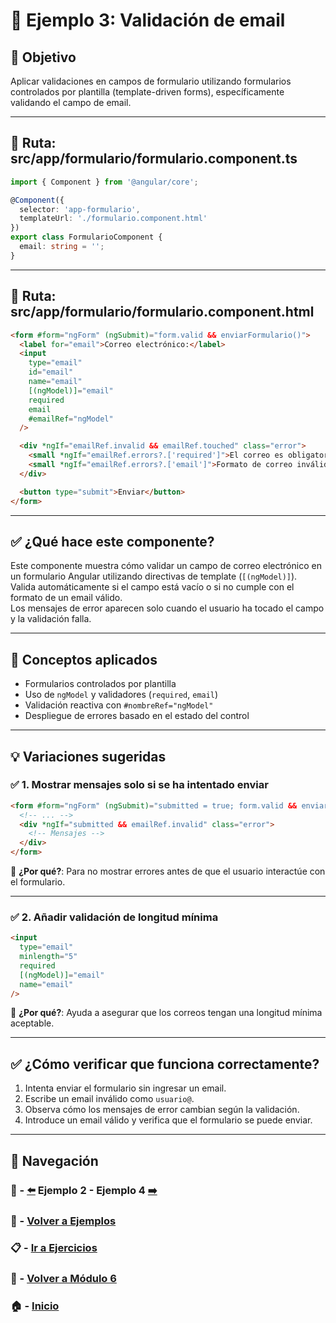 # 🧪 Ejemplo 3: Validación de email

## 🎯 Objetivo
Aplicar validaciones en campos de formulario utilizando formularios controlados por plantilla (template-driven forms), específicamente validando el campo de email.

---

## 📁 Ruta: src/app/formulario/formulario.component.ts

```ts
import { Component } from '@angular/core';

@Component({
  selector: 'app-formulario',
  templateUrl: './formulario.component.html'
})
export class FormularioComponent {
  email: string = '';
}
```

---

## 📁 Ruta: src/app/formulario/formulario.component.html

```html
<form #form="ngForm" (ngSubmit)="form.valid && enviarFormulario()">
  <label for="email">Correo electrónico:</label>
  <input
    type="email"
    id="email"
    name="email"
    [(ngModel)]="email"
    required
    email
    #emailRef="ngModel"
  />

  <div *ngIf="emailRef.invalid && emailRef.touched" class="error">
    <small *ngIf="emailRef.errors?.['required']">El correo es obligatorio.</small>
    <small *ngIf="emailRef.errors?.['email']">Formato de correo inválido.</small>
  </div>

  <button type="submit">Enviar</button>
</form>
```

---

## ✅ ¿Qué hace este componente?

Este componente muestra cómo validar un campo de correo electrónico en un formulario Angular utilizando directivas de template (`[(ngModel)]`).  
Valida automáticamente si el campo está vacío o si no cumple con el formato de un email válido.  
Los mensajes de error aparecen solo cuando el usuario ha tocado el campo y la validación falla.

---

## 🧠 Conceptos aplicados

- Formularios controlados por plantilla
- Uso de `ngModel` y validadores (`required`, `email`)
- Validación reactiva con `#nombreRef="ngModel"`
- Despliegue de errores basado en el estado del control

---

## 💡 Variaciones sugeridas

### ✅ 1. Mostrar mensajes solo si se ha intentado enviar

```html
<form #form="ngForm" (ngSubmit)="submitted = true; form.valid && enviarFormulario()">
  <!-- ... -->
  <div *ngIf="submitted && emailRef.invalid" class="error">
    <!-- Mensajes -->
  </div>
</form>
```

📌 **¿Por qué?**: Para no mostrar errores antes de que el usuario interactúe con el formulario.

---

### ✅ 2. Añadir validación de longitud mínima

```html
<input
  type="email"
  minlength="5"
  required
  [(ngModel)]="email"
  name="email"
/>
```

📌 **¿Por qué?**: Ayuda a asegurar que los correos tengan una longitud mínima aceptable.

---

## ✅ ¿Cómo verificar que funciona correctamente?

1. Intenta enviar el formulario sin ingresar un email.
2. Escribe un email inválido como `usuario@`.
3. Observa cómo los mensajes de error cambian según la validación.
4. Introduce un email válido y verifica que el formulario se puede enviar.

---

## 🔁 Navegación

### 🧪 - [⬅️](./Ejemplo_2.md) Ejemplo 2 - Ejemplo 4 [➡️](./Ejemplo_4.md)

### 🧪 - [Volver a Ejemplos](../README.md)

### 📋 - [Ir a Ejercicios](../../Ejercicios/README.md)

### 📘 - [Volver a Módulo 6](../../Modulo_6.md)

### 🏠 - [Inicio](../../../README.md)
